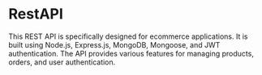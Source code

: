 # RestAPI
This REST API is specifically designed for ecommerce applications. It is built using Node.js, Express.js, MongoDB, Mongoose, and JWT authentication. The API provides various features for managing products, orders, and user authentication.
